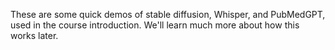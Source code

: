 These are some quick demos of stable diffusion, Whisper, and PubMedGPT, used in the course introduction. We'll learn much more about how this works later. 